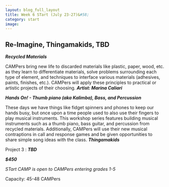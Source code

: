 ```yaml
---
layout: blog_full_layout
title: Week 6 STart (July 23-27)&#58; 
category: start
image: 
---
```


## Re-Imagine, Thingamakids, TBD


**_Recycled Materials_**

CAMPers bring new life to discarded materials like plastic, paper, wood, etc. as they learn to differentiate materials, solve problems surrounding each type of element, and techniques to interface various materials (adhesives, paints, finishes, etc.). CAMPers will apply these principles to practical or artistic projects of their choosing.
 **_Artist: Marina Caliari_**


**_Hands On! - Thumb piano (aka Kalimba), Bass, and Percussion_**

These days we have things like fidget spinners and phones to keep our hands busy, but once upon a time people used to also use their fingers to play musical instruments. This workshop series features building musical instruments such as a thumb piano, bass guitar, and percussion from recycled materials. Additionally, CAMPers will use their new musical contraptions in call and response games and be given opportunities to share simple song ideas with the class. 
 **_Thingamakids_**

Project 3 : **_TBD_**


**_$450_**

*STart CAMP is open to CAMPers entering grades 1-5*

Capacity: 45-48 CAMPers